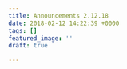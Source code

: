 ```yaml
---
title: Announcements 2.12.18
date: 2018-02-12 14:22:39 +0000
tags: []
featured_image: ''
draft: true

---
```


